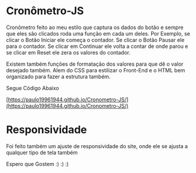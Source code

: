 # Cronômetro-JS

Cronômetro feito ao meu estilo que captura os dados do botão e sempre que eles são clicados roda uma função em cada um deles. Por Exemplo, se clicar o Botão Iniciar ele começa o contador. Se clicar o Botão Pausar ele para o contador. Se clicar em Continuar ele volta a contar de onde parou e se clicar em Reset ele zera os valores do contador.

Existem também funções de formatação dos valores para que dê o valor desejado também. Alem do CSS para estilizar o Front-End e o HTML bem organizado para fazer a estrutura também.

Segue Código Abaixo

[https://paulo19961944.github.io/Cronometro-JS/](https://paulo19961944.github.io/Cronometro-JS/)

# Responsividade

Foi feito também um ajuste de responsividade do site, onde ele se ajusta a qualquer tipo de tela também



Espero que Gostem :) :) :)
